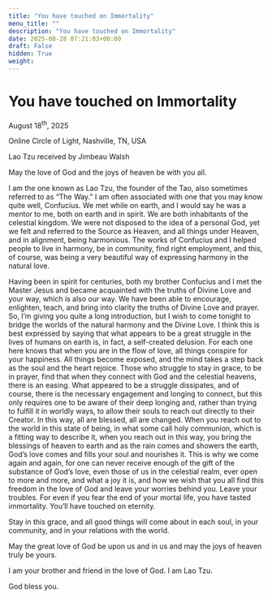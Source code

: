 ```yaml
---
title: "You have touched on Immortality"
menu_title: ""
description: "You have touched on Immortality"
date: 2025-08-28 07:21:03+00:00
draft: False
hidden: True
weight:
---
```

# You have touched on Immortality

August 18<sup>th</sup>, 2025

Online Circle of Light, Nashville, TN, USA

Lao Tzu received by Jimbeau Walsh

May the love of God and the joys of heaven be with you all.

I am the one known as Lao Tzu, the founder of the Tao, also sometimes referred to as “The Way.” I am often associated with one that you may know quite well, Confucius. We met while on earth, and I would say he was a mentor to me, both on earth and in spirit. We are both inhabitants of the celestial kingdom. We were not disposed to the idea of a personal God, yet we felt and referred to the Source as Heaven, and all things under Heaven, and in alignment, being harmonious. The works of Confucius and I helped people to live in harmony, be in community, find right employment, and this, of course, was being a very beautiful way of expressing harmony in the natural love.

Having been in spirit for centuries, both my brother Confucius and I met the Master Jesus and became acquainted with the truths of Divine Love and your way, which is also our way. We have been able to encourage, enlighten, teach, and bring into clarity the truths of Divine Love and prayer. So, I’m giving you quite a long introduction, but I wish to come tonight to bridge the worlds of the natural harmony and the Divine Love. I think this is best expressed by saying that what appears to be a great struggle in the lives of humans on earth is, in fact, a self-created delusion. For each one here knows that when you are in the flow of love, all things conspire for your happiness. All things become exposed, and the mind takes a step back as the soul and the heart rejoice. Those who struggle to stay in grace, to be in prayer, find that when they connect with God and the celestial heavens, there is an easing. What appeared to be a struggle dissipates, and of course, there is the necessary engagement and longing to connect, but this only requires one to be aware of their deep longing and, rather than trying to fulfill it in worldly ways, to allow their souls to reach out directly to their Creator. In this way, all are blessed, all are changed. When you reach out to the world in this state of being, in what some call holy communion, which is a fitting way to describe it, when you reach out in this way, you bring the blessings of heaven to earth and as the rain comes and showers the earth, God’s love comes and fills your soul and nourishes it. This is why we come again and again, for one can never receive enough of the gift of the substance of God’s love, even those of us in the celestial realm, ever open to more and more, and what a joy it is, and how we wish that you all find this freedom in the love of God and leave your worries behind you. Leave your troubles. For even if you fear the end of your mortal life, you have tasted immortality. You’ll have touched on eternity.

Stay in this grace, and all good things will come about in each soul, in your community, and in your relations with the world.

May the great love of God be upon us and in us and may the joys of heaven truly be yours.

I am your brother and friend in the love of God. I am Lao Tzu.

God bless you. 
